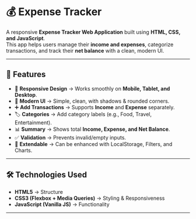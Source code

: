# 💰 Expense Tracker  

A responsive **Expense Tracker Web Application** built using **HTML, CSS, and JavaScript**.  
This app helps users manage their **income and expenses**, categorize transactions, and track their **net balance** with a clean, modern UI.  

---

## 🚀 Features  
- 📱 **Responsive Design** → Works smoothly on **Mobile, Tablet, and Desktop**.  
- 🎨 **Modern UI** → Simple, clean, with shadows & rounded corners.  
- ➕ **Add Transactions** → Supports **Income** and **Expense** separately.  
- 🏷️ **Categories** → Add category labels (e.g., Food, Travel, Entertainment).  
- 📊 **Summary** → Shows total **Income, Expense, and Net Balance**.  
- ✅ **Validation** → Prevents invalid/empty inputs.  
- 💾 **Extendable** → Can be enhanced with LocalStorage, Filters, and Charts.  

---

## 🛠️ Technologies Used  
- **HTML5** → Structure  
- **CSS3 (Flexbox + Media Queries)** → Styling & Responsiveness  
- **JavaScript (Vanilla JS)** → Functionality  

---


